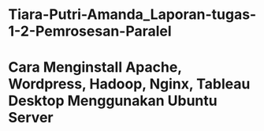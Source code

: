 # Tiara-Putri-Amanda_Laporan-tugas-1-2-Pemrosesan-Paralel
# Cara Menginstall Apache, Wordpress, Hadoop, Nginx, Tableau Desktop Menggunakan Ubuntu Server

